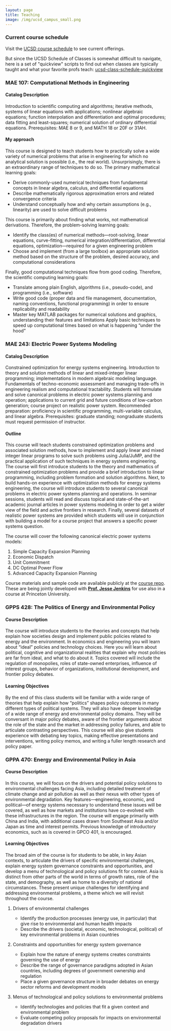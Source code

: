```yaml
---
layout: page
title: Teaching
image: /img/ucsd_campus_small.png
---
```



### Current course schedule

Visit the [UCSD course schedule][ucsd-courseschedule] to see current offerings.

But since the UCSD Schedule of Classes is somewhat difficult to navigate, here is a set of "quickview" scripts to find out when classes are typically taught and what your favorite profs teach: [ucsd-class-schedule-quickview][git-quickview]

### MAE 107: Computational Methods in Engineering

#### Catalog Description

Introduction to scientific computing and algorithms; iterative methods, systems of linear equations with applications; nonlinear algebraic equations; function interpolation and differentiation and optimal procedures; data fitting and least-squares; numerical solution of ordinary differential equations. Prerequisites: MAE 8 or 9, and MATH 18 or 20F or 31AH.

#### My approach

This course is designed to teach students how to practically solve a wide variety of numerical problems that arise in engineering for which no analytical solution is possible (i.e., the real world). Unsurprisingly, there is an extraordinary range of techniques to do so. The primary mathematical learning goals:
- Derive commonly-used numerical techniques from fundamental concepts in linear algebra, calculus, and differential equations
- Describe mathematically rigorous approximation errors and related convergence criteria
- Understand conceptually how and why certain assumptions (e.g., linearity) are used to solve difficult problems

This course is primarily about finding what works, not mathematical derivations. Therefore, the problem-solving learning goals:
- Identify the class(es) of numerical methods—root-solving, linear equations, curve-fitting, numerical integration/differentiation, differential equations, optimization—required for a given engineering problem
- Choose and implement (from a large toolbox) an appropriate solution method based on the structure of the problem, desired accuracy, and computational considerations

Finally, good computational techniques flow from good coding. Therefore, the scientific computing learning goals:
- Translate among plain English, algorithms (i.e., pseudo-code), and programming (i.e., software)
- Write good code (proper data and file management, documentation, naming conventions, functional programming) in order to ensure replicability and readability
- Master key MATLAB packages for numerical solutions and graphics, understanding their features and limitations
Apply basic techniques to speed up computational times based on what is happening “under the hood”



### MAE 243: Electric Power Systems Modeling

#### Catalog Description

Constrained optimization for energy systems engineering. Introduction to theory and solution methods of linear and mixed-integer linear programming; implementations in modern algebraic modeling language. Fundamentals of techno-economic assessment and managing trade-offs in engineering realism and computational tractability. Students will formulate and solve canonical problems in electric power systems planning and operation; applications to current grid and future conditions of low-carbon generation; course project on realistic power system. Recommended preparation: proficiency in scientific programming, multi-variable calculus, and linear algebra. Prerequisites: graduate standing; nongraduate students must request permission of instructor.

#### Outline

This course will teach students constrained optimization problems and associated solution methods, how to implement and apply linear and mixed integer linear programs to solve such problems using Julia/JuMP, and the practical application of such techniques in energy systems engineering. The course will first introduce students to the theory and mathematics of constrained optimization problems and provide a brief introduction to linear programming, including problem formation and solution algorithms. Next, to build hands-on experience with optimization methods for energy systems engineering, the course will introduce students to several canonical problems in electric power systems planning and operations. In seminar sessions, students will read and discuss topical and state-of-the-art academic journal articles in power systems modeling in order to get a wider view of the field and active frontiers in research. Finally, several datasets of realistic power systems are provided which students will use in conjunction with building a model for a course project that answers a specific power systems question.

The course will cover the following canonical electric power systems models:

1.	Simple Capacity Expansion Planning
2.	Economic Dispatch
3.	Unit Commitment
4.	DC Optimal Power Flow
5.	Advanced Capacity Expansion Planning

Course materials and sample code are available publicly at the [course repo](https://github.com/east-winds/power-systems-optimization). These are being jointly developed with **[Prof. Jesse Jenkins](https://mae.princeton.edu/people/faculty/jenkins)** for use also in a course at Princeton University.


### GPPS 428: The Politics of Energy and Environmental Policy

#### Course Description

The course will introduce students to the theories and concepts that help explain how societies design and implement public policies related to energy and the environment.  In economics and engineering you will learn about “ideal” policies and technology choices.  Here you will learn about political, cognitive and organizational realities that explain why most policies are far from ideal, and what to do about it. Topics covered will include the regulation of monopolies, roles of state-owned enterprises, influence of interest groups, behavior of organizations, institutional development, and frontier policy debates.

#### Learning Objectives

By the end of this class students will be familiar with a wide range of theories that help explain how “politics” shapes policy outcomes in many different types of political systems.  They will also have deeper knowledge of a wide range of energy and environmental policy domains.  They will be conversant in major policy debates, aware of the frontier arguments about the role of the state and the market in addressing policy failures, and able to articulate contrasting perspectives.  This course will also give students experience with debating key topics, making effective presentations and interventions, writing policy memos, and writing a fuller length research and policy paper.  



### GPPA 470: Energy and Environmental Policy in Asia

#### Course Description

In this course, we will focus on the drivers and potential policy solutions to environmental challenges facing Asia, including detailed treatment of climate change and air pollution as well as their nexus with other types of environmental degradation. Key features—engineering, economic, and political—of energy systems necessary to understand these issues will be covered, as well as how markets and institutions have co-evolved with these infrastructures in the region. The course will engage primarily with China and India, with additional cases drawn from Southeast Asia and/or Japan as time and interest permits. Previous knowledge of introductory economics, such as is covered in GPCO 401, is encouraged.

#### Learning Objectives

The broad aim of the course is for students to be able, in key Asian contexts, to articulate the drivers of specific environmental challenges, explain energy system governance constraints and opportunities, and develop a menu of technological and policy solutions fit for context. Asia is distinct from other parts of the world in terms of growth rates, role of the state, and demography, as well as home to a diversity of national circumstances. These present unique challenges for identifying and addressing environmental problems, a theme which we will revisit throughout the course.

1. Drivers of environmental challenges
	- Identify the production processes (energy use, in particular) that give rise to environmental and human health impacts
	- Describe the drivers (societal, economic, technological, political) of key environmental problems in Asian countries

2. Constraints and opportunities for energy system governance
	- Explain how the nature of energy systems creates constraints governing the use of energy
	- Describe the range of governance paradigms adopted in Asian countries, including degrees of government ownership and regulation
	- Place a given governance structure in broader debates on energy sector reforms and development models

3. Menus of technological and policy solutions to environmental problems
	- Identify technologies and policies that fit a given context and environmental problem
	- Evaluate competing policy proposals for impacts on environmental degradation drivers



[ucsd-courseschedule]: https://act.ucsd.edu/scheduleOfClasses/scheduleOfClassesStudentResult.htm
[git-quickview]: https://github.com/east-winds/ucsd-class-schedule-quickview